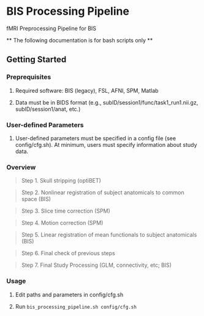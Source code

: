 # BIS Processing Pipeline

fMRI Preprocessing Pipeline for BIS

** The following documentation is for bash scripts only **

## Getting Started

### Preprequisites

1. Required software: BIS (legacy), FSL, AFNI, SPM, Matlab

2. Data must be in BIDS format (e.g., subID/session1/func/task1\_run1.nii.gz, subID/session1/anat, etc.)


### User-defined Parameters

1. User-defined parameters must be specified in a config file (see config/cfg.sh). At minimum, users must specify information about study data.

### Overview

> Step 1. Skull stripping (optiBET)

> Step 2. Nonlinear registration of subject anatomicals to common space (BIS)

> Step 3. Slice time correction (SPM)

> Step 4. Motion correction (SPM)

> Step 5. Linear registration of mean functionals to subject anatomicals (BIS)

> Step 6. Final check of previous steps

> Step 7. Final Study Processing (GLM, connectivity, etc; BIS) 

### Usage

1. Edit paths and parameters in config/cfg.sh

2. Run `bis_processing_pipeline.sh config/cfg.sh`

